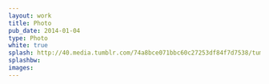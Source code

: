 ```yaml
---
layout: work
title: Photo
pub_date: 2014-01-04
type: Photo
white: true
splash: http://40.media.tumblr.com/74a8bce071bbc60c27253df84f7d7538/tumblr_nw3uf8FBq41s771xno1_1280.jpg
splashbw: 
images: 
---
```

